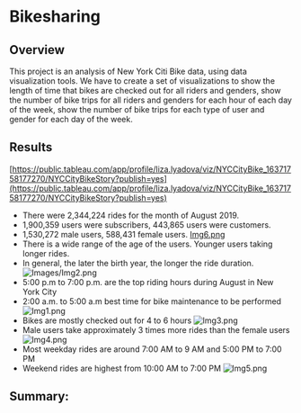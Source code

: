 # Bikesharing

## Overview 

This project is an analysis of New York Citi Bike data, using data visualization tools. We have to create a set of visualizations to show the length of time that bikes are checked out for all riders and genders, show the number of bike trips for all riders and genders for each hour of each day of the week, show the number of bike trips for each type of user and gender for each day of the week.

## Results 

[https://public.tableau.com/app/profile/liza.lyadova/viz/NYCCityBike_16371758177270/NYCCityBikeStory?publish=yes](https://public.tableau.com/app/profile/liza.lyadova/viz/NYCCityBike_16371758177270/NYCCityBikeStory?publish=yes)

- There were 2,344,224  rides for the month of August 2019.
- 1,900,359 users were subscribers, 443,865 users were customers.
- 1,530,272 male users, 588,431 female users.
[Img6.png](Img6.png)
- There is a wide range of the age of the users. Younger users taking longer rides.
- In general, the later the birth year, the longer the ride duration. 
![Images/Img2.png](Img2.png)
- 5:00 p.m to 7:00 p.m. are the top riding hours during August in New York City
- 2:00 a.m. to 5:00 a.m best time for bike maintenance to be performed
![Img1.png](Img1.png)
- Bikes are mostly checked out for 4 to 6 hours
![Img3.png](Img3.png)
- Male users take approximately 3 times more rides than the female users
![Img4.png](Img4.png)
- Most weekday rides are around 7:00 AM to 9 AM and 5:00 PM to 7:00 PM 
- Weekend rides are highest from 10:00 AM to 7:00 PM
![Img5.png](Img5.png)

## Summary:
